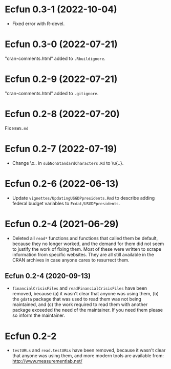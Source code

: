 # Ecfun 0.3-1 (2022-10-04)
* Fixed error with R-devel.  

# Ecfun 0.3-0 (2022-07-21)
"cran-comments.html" added to `.Rbuildignore`.  

# Ecfun 0.2-9 (2022-07-21)
"cran-comments.html" added to `.gitignore`.  

# Ecfun 0.2-8 (2022-07-20)
Fix `NEWS.md` 

# Ecfun 0.2-7 (2022-07-19)
* Change \x.. in `subNonStandardCharacters.Rd` to \u{..}.

# Ecfun 0.2-6 (2022-06-13)
* Update `vignettes/UpdatingUSGDPpresidents.Rmd` to describe adding federal budget variables to `Ecdat/USGDPpresidents`.  

# Ecfun 0.2-4 (2021-06-29) 
* Deleted all `read*` functions and functions that called them be default, because they no longer worked, and the demand for them did not seem to justify the work of fixing them.  Most of these were written to scrape information from specific websites.  They are all still available in the CRAN archives in case anyone cares to resurrect them.  

## Ecfun 0.2-4 (2020-09-13)
* `financialCrisisFiles` and `readFinancialCrisisFiles` have been removed, because (a) it wasn't clear that anyone was using them, (b) the `gdata` package that was used to read them was not being maintained, and (c) the work required to read them with another package exceeded the need of the maintainer.  If you need them please so inform the maintainer.    

# Ecfun 0.2-2
* `testURLs` and `read.testURLs` have been removed, 
because it wasn't clear that anyone was using them, 
and more modern tools are available from:  
http://www.measurementlab.net/

